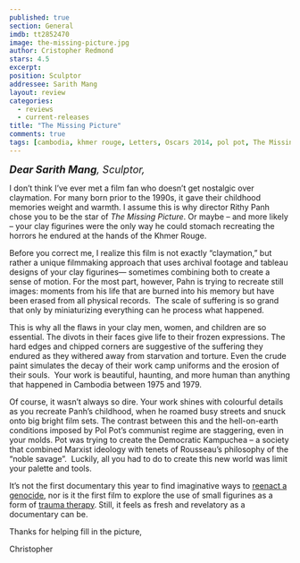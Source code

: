 ```yaml
---
published: true
section: General
imdb: tt2852470
image: the-missing-picture.jpg
author: Cristopher Redmond
stars: 4.5
excerpt: 
position: Sculptor
addressee: Sarith Mang
layout: review
categories: 
  - reviews
  - current-releases
title: "The Missing Picture"
comments: true
tags: [cambodia, khmer rouge, Letters, Oscars 2014, pol pot, The Missing Picture]
---
```

<p><em style="font-size:130%;"><strong>Dear Sarith Mang</strong>, Sculptor,</em></p>
<p>I don&rsquo;t think I&rsquo;ve ever met a film fan who doesn&rsquo;t get nostalgic over claymation. For many born prior to the 1990s, it gave their childhood memories weight and warmth. I assume this is why director Rithy Panh chose you to be the star of <em>The Missing Picture</em>. Or maybe &ndash; and more likely &ndash; your clay figurines were the only way he could stomach recreating the horrors he endured at the hands of the Khmer Rouge.</p>
<p>Before you correct me, I realize this film is not exactly &ldquo;claymation,&rdquo; but rather a unique filmmaking approach that uses archival footage and tableau designs of your clay figurines&mdash; sometimes combining both to create a sense of motion. For the most part, however, Pahn is trying to recreate still images: moments from his life that are burned into his memory but have been erased from all physical records.&nbsp; The scale of suffering is so grand that only by miniaturizing everything can he process what happened.&nbsp;&nbsp;</p>
<p>This is why all the flaws in your clay men, women, and children are so essential. The divots in their faces give life to their frozen expressions. The hard edges and chipped corners are suggestive of the suffering they endured as they withered away from starvation and torture. Even the crude paint simulates the decay of their work camp uniforms and the erosion of their souls.&nbsp; Your work is beautiful, haunting, and more human than anything that happened in Cambodia between 1975 and 1979.</p>
<p>Of course, it wasn&rsquo;t always so dire. Your work shines with colourful details as you recreate Panh&rsquo;s childhood, when he roamed busy streets and snuck onto big bright film sets. The contrast between this and the hell-on-earth conditions imposed by Pol Pot&rsquo;s communist regime are staggering, even in your molds. Pot was trying to create the Democratic Kampuchea &ndash; a society that combined Marxist ideology with tenets of Rousseau&rsquo;s philosophy of the &ldquo;noble savage&rdquo;.&nbsp; Luckily, all you had to do to create this new world was limit your palette and tools.</p>
<p>It&rsquo;s not the first documentary this year to find imaginative ways to <a href="/content/2013/9/13/the-act-of-killing.html">reenact a genocide</a>, nor is it the first film to explore the use of small figurines as a form of <a href="http://www.imdb.com/title/tt1391092/?ref_=nv_sr_1">trauma therapy</a>. Still, it feels as fresh and revelatory as a documentary can be.</p>
<p>Thanks for helping fill in the picture,</p>
<p>Christopher</p>
